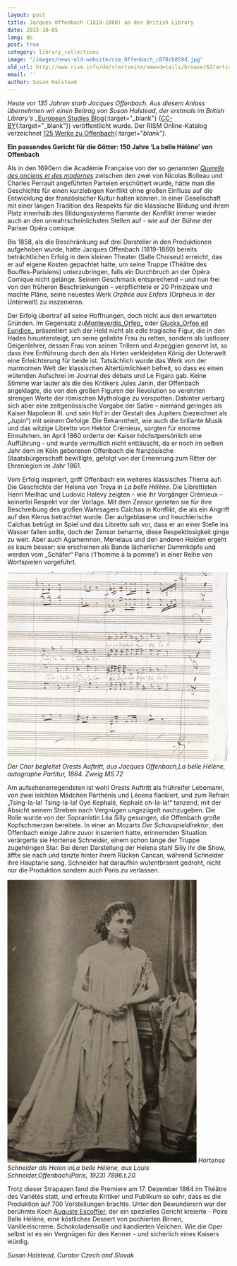 ```yaml
---
layout: post
title: Jacques Offenbach (1819-1880) an der British Library
date: 2015-10-05
lang: de
post: true
category: library_collections
image: "/images/news-old-website/csm_Offenbach_c870cb859d.jpg"
old_url: http://www.rism.info/de/startseite/newsdetails/browse/62/article/64/jacques-offenbach-1819-1860-at-the-british-library.html
email: ''
author: Susan Halstead
---
```


_Heute vor 135 Jahren starb Jacques Offenbach. Aus diesem Anlass übernehmen wir einen Beitrag von Susan Halstead, der erstmals im British Library's_ _[European Studies Blog](http://britishlibrary.typepad.co.uk/european/2014/12/a-dish-fit-for-the-gods.html){:target="_blank"} ([CC-BY](https://creativecommons.org/licenses/by/2.0/){:target="_blank"}) veröffentlicht wurde. Der RISM Online-Katalog verzeichnet [125 Werke zu Offenbach](https://opac.rism.info/search?View=rism&author=Jacques+Offenbach){:target="_blank"}._

**Ein passendes Gericht für die Götter: 150 Jahre ‘La belle Hélène’ von Offenbach**

Als in den 1690ern die Académie Française von der so genannten [_Querelle des anciens et des modernes_](http://en.wikipedia.org/wiki/Quarrel_of_the_Ancients_and_the_Moderns%20 "Querelle des anciens et des modernes") zwischen den zwei von Nicolas Boileau und Charles Perrault angeführten Parteien erschüttert wurde, hätte man die Geschichte für einen kurzlebigen Konflikt ohne großen Einfluss auf die Entwicklung der französischer Kultur halten können. In einer Gesellschaft mit einer langen Tradition des Respekts für die klassische Bildung und ihrem Platz innerhalb des Bildungssystems flammte der Konflikt immer wieder auch an den unwahrscheinlichsten Stellen auf - wie auf der Bühne der Pariser Opéra comique.

Bis 1858, als die Beschränkung auf drei Darsteller in den Produktionen aufgehoben wurde, hatte Jacques Offenbach (1819-1860) bereits beträchtlichen Erfolg in dem kleinen Theater (Salle Choiseul) erreicht, das er auf eigene Kosten gepachtet hatte, um seine Truppe (Théâtre des Bouffes-Parisiens) unterzubringen, falls ein Durchbruch an der Opéra Comique nicht gelänge. Seinem Geschmack entsprechend – und nun frei von den früheren Beschränkungen – verpflichtete er 20 Prinzipale und machte Pläne, seine neuestes Werk _Orphée aux Enfers_ (Orpheus in der Unterwelt) zu inszenieren.

Der Erfolg übertraf all seine Hoffnungen, doch nicht aus den erwarteten Gründen. Im Gegensatz zu[Monteverdis_Orfeo_](http://en.wikipedia.org/wiki/L%27Orfeo%20 "Monteverdi's Orfeo") oder [Glucks_Orfeo ed Euridice_](http://www.naxosaudiobooks.com/558122.htm "Gluck, Orfeo ed Euridice") präsentiert sich der Held nicht als edle tragische Figur, die in den Hades hinuntersteigt, um seine geliebte Frau zu retten, sondern als lustloser Geigenlehrer, dessen Frau von seinen Trillern und Arpeggien genervt ist, so dass ihre Entführung durch den als Hirten verkleideten König der Unterwelt eine Erleichterung für beide ist. Tatsächlich wurde das Werk von der marmornen Welt der klassischen Altertümlichkeit befreit, so dass es einen wütenden Aufschrei im Journal des débats und Le Figaro gab. Keine Stimme war lauter als die des Kritikers Jules Janin, der Offenbach angeklagte, die von den großen Figuren der Revolution so verehrten strengen Werte der römischen Mythologie zu verspotten. Dahinter verbarg sich aber eine zeitgenössische Vorgabe der Satire – niemand geringes als Kaiser Napoleon III. und sein Hof in der Gestalt des Jupiters (bezeichnet als „Jupin“) mit seinem Gefolge. Die Bekanntheit, wie auch die brillante Musik und das witzige Libretto von Hektor Crémieux, sorgten für enorme Einnahmen. Im April 1860 orderte der Kaiser höchstpersönlich eine Aufführung - und wurde vermutlich nicht enttäuscht, da er noch im selben Jahr dem im Köln geborenen Offenbach die französische Staatsbürgerschaft bewilligte, gefolgt von der Ernennung zum Ritter der Ehrenlegion im Jahr 1861.


Vom Erfolg inspiriert, griff Offenbach ein weiteres klassisches Thema auf: Die Geschichte der Helena von Troya in _La belle Hélène_. Die Librettisten Henri Meilhac und Ludovic Halévy zeigten – wie ihr Vorgänger Crémieux – keinerlei Respekt vor der Vorlage. Mit dem Zensor gerieten sie für ihre Beschreibung des großen Wahrsagers Calchas in Konflikt, die als ein Angriff auf den Klerus betrachtet wurde. Der aufgeblasene und heuchlerische Calchas betrügt im Spiel und das Libretto sah vor, dass er an einer Stelle ins Wasser fallen sollte, doch der Zensor beharrte, diese Respektlosigkeit ginge zu weit. Aber auch Agamemnon, Menelaus und den anderen Helden ergeht es kaum besser; sie erscheinen als Bande lächerlicher Dummköpfe und werden vom „Schäfer“ Paris (‘l’homme à la pomme’) in einer Reihe von Wortspielen vorgeführt.


![La belle Hélène](/resources-old-website/news/Offenbach_Zweig.jpg)
_Der Chor begleitet Orests Auftritt, aus Jacques Offenbach,La belle Hélène, autographe Partitur, 1864. Zweig MS 72_

Am aufsehenerregendsten ist wohl Orests Auftritt als frühreifer Lebemann, von zwei leichten Mädchen Parthénis und Léoena flankiert, und zum Refrain „Tsing-la-la! Tsing-la-la! Oyé Kephalé, Kephalé oh-la-la!“ tanzend, mit der Absicht seinem Streben nach Vergnügen ungezügelt nachzugeben. Die Rolle wurde von der Sopranistin Léa Silly gesungen, die Offenbach große Kopfschmerzen bereitete. In einer an Mozarts _Der Schauspieldirektor_, den Offenbach einige Jahre zuvor inszeniert hatte, erinnernden Situation verärgerte sie Hortense Schneider, einem schon lange der Truppe zugehörigen Star. Bei deren Darstellung der Helena stahl Silly ihr die Show, äffte sie nach und tanzte hinter ihrem Rücken Cancan, während Schneider ihre Hauptarie sang. Schneider hat daraufhin wutentbrannt gedroht, nicht nur die Produktion sondern auch Paris zu verlassen.


![Schneider](/resources-old-website/news/Offenbach_Schneider.jpg)
_Hortense Schneider als Helen inLa belle Hélène, aus Louis Schneider,Offenbach(Paris, 1923) 7896.t.20._


Trotz dieser Strapazen fand die Premiere am 17. Dezember 1864 im Théâtre des Variétés statt, und erfreute Kritiker und Publikum so sehr, dass es die Produktion auf 700 Vorstellungen brachte. Unter den Bewunderern war der berühmte Koch [Auguste Escoffier](http://www.escoffier-society.com/biography.php "Auguste Escoffier"), der ein spezielles Gericht kreierte - Poire Belle Hélène, eine köstliches Dessert von pochierten Birnen, Vanilleeiscreme, Schokoladensoße und kandierten Veilchen. Wie die Oper selbst ist es ein Vergnügen für den Kenner - und sicherlich eines Kaisers würdig.


_Susan Halstead, Curator Czech and Slovak_

